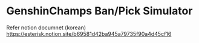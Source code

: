 # GenshinChamps Ban/Pick Simulator

Refer notion documnet (korean)
https://esterisk.notion.site/b69581d42ba945a79735f90a4d45cf16

